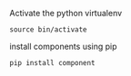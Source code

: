 Activate the python virtualenv 
```
source bin/activate
```

install components using pip
```
pip install component
```
